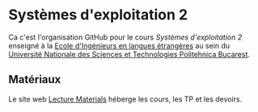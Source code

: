 # Systèmes d'exploitation 2

Ca c'est l'organisation GitHub pour le cours *Systèmes d'exploitation 2* enseigné
à la [Ecole d'Ingénieurs en langues étrangères](https://fils.upb.ro/fr/home-francais/) au sein du
[Université Nationale des Sciences et Technologies Politehnica Bucarest](https://upb.ro/en/).

## Matériaux
Le site web [Lecture Materials](http://upb-fils-sde2.github.io) héberge les cours, les TP et
les devoirs.
